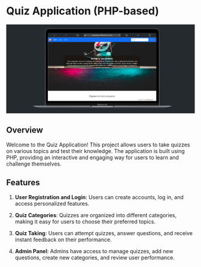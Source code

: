 # Quiz Application (PHP-based)

![Quiz Application](images/outlookImg.png)

## Overview

Welcome to the Quiz Application! This project allows users to take quizzes on various topics and test their knowledge. The application is built using PHP, providing an interactive and engaging way for users to learn and challenge themselves.

## Features

1. **User Registration and Login**: Users can create accounts, log in, and access personalized features.

2. **Quiz Categories**: Quizzes are organized into different categories, making it easy for users to choose their preferred topics.

3. **Quiz Taking**: Users can attempt quizzes, answer questions, and receive instant feedback on their performance.

4. **Admin Panel**: Admins have access to manage quizzes, add new questions, create new categories, and review user performance.

